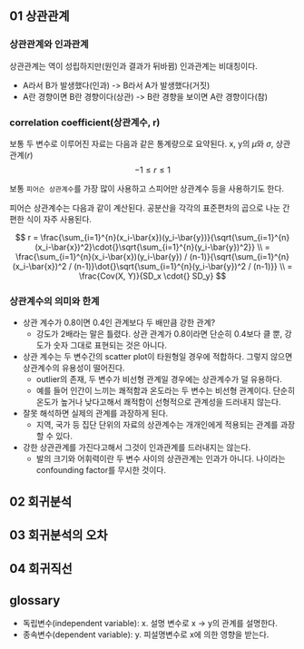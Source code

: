 <!-- @import "[TOC]" {cmd="toc" depthFrom=1 depthTo=6 orderedList=false} -->

<!-- code_chunk_output -->
<!-- /code_chunk_output -->

## 01 상관관계

### 상관관계와 인과관계

상관관계는 역이 성립하지만(원인과 결과가 뒤바뀜) 인과관계는 비대칭이다.

- A라서 B가 발생했다(인과) -> B라서 A가 발생했다(거짓)
- A란 경향이면 B란 경향이다(상관) -> B란 경향을 보이면 A란 경향이다(참)

### correlation coefficient(상관계수, r)

보통 두 변수로 이루어진 자료는 다음과 같은 통계량으로 요약된다.
x, y의 $\mu$와 $\sigma$, 상관관계($r$)
$$ -1 \leq r \leq 1 $$

보통 `피어슨 상관계수`를 가장 많이 사용하고 스피어만 상관계수 등을 사용하기도 한다.

피어슨 상관계수는 다음과 같이 계산된다. 공분산을 각각의 표준편차의 곱으로 나눈 간편한 식이 자주 사용된다.

$$
r = \frac{\sum_{i=1}^{n}(x_i-\bar{x})(y_i-\bar{y})}{\sqrt{\sum_{i=1}^{n}(x_i-\bar{x})^2}\cdot{}\sqrt{\sum_{i=1}^{n}(y_i-\bar{y})^2}} \\
  = \frac{\sum_{i=1}^{n}(x_i-\bar{x})(y_i-\bar{y}) / (n-1)}{\sqrt{\sum_{i=1}^{n}(x_i-\bar{x})^2 / (n-1)}\dot{}\sqrt{\sum_{i=1}^{n}(y_i-\bar{y})^2 / (n-1)}} \\
  = \frac{Cov(X, Y)}{SD_x \cdot{} SD_y}
$$

### 상관계수의 의미와 한계

- 상관 계수가 0.8이면 0.4인 관계보다 두 배만큼 강한 관계?
  - 강도가 2배라는 말은 틀렸다. 상관 관계가 0.8이라면 단순히 0.4보다 클 뿐, 강도가 숫자 그대로 표현되는 것은 아니다.
- 상관 계수는 두 변수간의 scatter plot이 타원형일 경우에 적합하다. 그렇지 않으면 상관계수의 유용성이 떨어진다.
  - outlier의 존재, 두 변수가 비선형 관계일 경우에는 상관계수가 덜 유용하다.
  - 예를 들어 인간이 느끼는 쾌적함과 온도라는 두 변수는 비선형 관계이다. 단순히 온도가 높거나 낮다고해서 쾌적함이 선형적으로 관계성을 드러내지 않는다.
- 잘못 해석하면 실제의 관계를 과장하게 된다.
  - 지역, 국가 등 집단 단위의 자료의 상관계수는 개개인에게 적용되는 관계를 과장할 수 있다.
- 강한 상관관계를 가진다고해서 그것이 인과관계를 드러내지는 않는다.
  - 발의 크기와 어휘력이란 두 변수 사이의 상관관계는 인과가 아니다. 나이라는 confounding factor를 무시한 것이다.

## 02 회귀분석

## 03 회귀분석의 오차

## 04 회귀직선

## glossary

- 독립변수(independent variable): x. 설명 변수로 x -> y의 관계를 설명한다.
- 종속변수(dependent variable): y. 피설명변수로 x에 의한 영향을 받는다.
